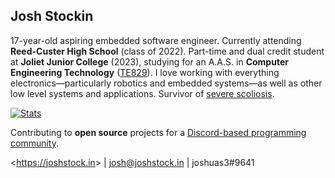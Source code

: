 ## Josh Stockin

17-year-old aspiring embedded software engineer. Currently attending **Reed-Custer High School** (class of 2022). Part-time and dual credit student at **Joliet Junior College** (2023), studying for an A.A.S. in **Computer Engineering Technology** ([TE829](http://catalog.jjc.edu/preview_program.php?catoid=23&poid=12208)). I love working with everything electronics—particularly robotics and embedded systems—as well as other low level systems and applications. Survivor of [severe scoliosis](https://joshuas3.s3.amazonaws.com/images/scoliosis.png).

[![Stats](https://github-readme-stats.vercel.app/api?username=JoshuaS3&show_icons=true&include_all_commits=true&count_private=true&hide_title=true)](https://github.com/JoshuaS3)

Contributing to **open source** projects for a [Discord-based programming community](https://github.com/strinking).

&lt;<https://joshstock.in>&gt; | josh@joshstock.in | joshuas3#9641
